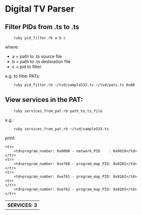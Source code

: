 Digital TV Parser
================================

Filter PIDs from .ts to .ts
-------------------------

        ruby pid_filter.rb a b c

where:
  
* a = path to .ts source file
* b = path to .ts destination file
* c = pid to filter

e.g. to filter PATs:

        ruby pid_filter.rb ~/tvd/sample533.ts ~/tvd/pats.ts 0x00




View services in the PAT:
-------------------------

        ruby services_from_pat.rb path_to_ts_file


e.g.:

        ruby services_from_pat.rb ~/tvd/sample533.ts

print:

<table>
    <tr>
        <th align="center">SERVICES: 3</th>
    </tr>

    <tr>
        <td>program_number: 0x0000 - network_PID    : 0x0010</td>
    </tr>
    <tr>
        <td>program_number: 0xe760 - program_map_PID: 0x0101</td>
    </tr>
    <tr>
        <td>program_number: 0xe761 - program_map_PID: 0x0102</td>
    <tr>
    </tr>
        <td>program_number: 0xe762 - program_map_PID: 0x0103</td>
    </tr>
</table>
